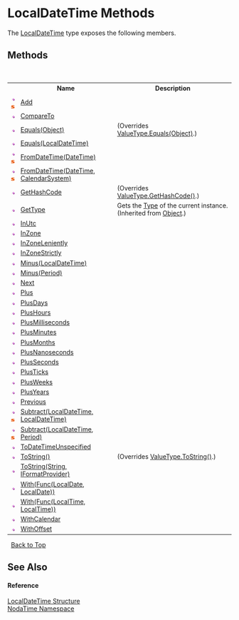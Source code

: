 # LocalDateTime Methods
 

The <a href="T_NodaTime_LocalDateTime">LocalDateTime</a> type exposes the following members.


## Methods
&nbsp;<table><tr><th></th><th>Name</th><th>Description</th></tr><tr><td>![Public method](media/pubmethod.gif "Public method")![Static member](media/static.gif "Static member")</td><td><a href="M_NodaTime_LocalDateTime_Add">Add</a></td><td /></tr><tr><td>![Public method](media/pubmethod.gif "Public method")</td><td><a href="M_NodaTime_LocalDateTime_CompareTo">CompareTo</a></td><td /></tr><tr><td>![Public method](media/pubmethod.gif "Public method")</td><td><a href="M_NodaTime_LocalDateTime_Equals_1">Equals(Object)</a></td><td> (Overrides <a href="http://msdn2.microsoft.com/en-us/library/2dts52z7" target="_blank">ValueType.Equals(Object)</a>.)</td></tr><tr><td>![Public method](media/pubmethod.gif "Public method")</td><td><a href="M_NodaTime_LocalDateTime_Equals">Equals(LocalDateTime)</a></td><td /></tr><tr><td>![Public method](media/pubmethod.gif "Public method")![Static member](media/static.gif "Static member")</td><td><a href="M_NodaTime_LocalDateTime_FromDateTime">FromDateTime(DateTime)</a></td><td /></tr><tr><td>![Public method](media/pubmethod.gif "Public method")![Static member](media/static.gif "Static member")</td><td><a href="M_NodaTime_LocalDateTime_FromDateTime_1">FromDateTime(DateTime, CalendarSystem)</a></td><td /></tr><tr><td>![Public method](media/pubmethod.gif "Public method")</td><td><a href="M_NodaTime_LocalDateTime_GetHashCode">GetHashCode</a></td><td> (Overrides <a href="http://msdn2.microsoft.com/en-us/library/y3509fc2" target="_blank">ValueType.GetHashCode()</a>.)</td></tr><tr><td>![Public method](media/pubmethod.gif "Public method")</td><td><a href="http://msdn2.microsoft.com/en-us/library/dfwy45w9" target="_blank">GetType</a></td><td>
Gets the <a href="http://msdn2.microsoft.com/en-us/library/42892f65" target="_blank">Type</a> of the current instance.
 (Inherited from <a href="http://msdn2.microsoft.com/en-us/library/e5kfa45b" target="_blank">Object</a>.)</td></tr><tr><td>![Public method](media/pubmethod.gif "Public method")</td><td><a href="M_NodaTime_LocalDateTime_InUtc">InUtc</a></td><td /></tr><tr><td>![Public method](media/pubmethod.gif "Public method")</td><td><a href="M_NodaTime_LocalDateTime_InZone">InZone</a></td><td /></tr><tr><td>![Public method](media/pubmethod.gif "Public method")</td><td><a href="M_NodaTime_LocalDateTime_InZoneLeniently">InZoneLeniently</a></td><td /></tr><tr><td>![Public method](media/pubmethod.gif "Public method")</td><td><a href="M_NodaTime_LocalDateTime_InZoneStrictly">InZoneStrictly</a></td><td /></tr><tr><td>![Public method](media/pubmethod.gif "Public method")</td><td><a href="M_NodaTime_LocalDateTime_Minus">Minus(LocalDateTime)</a></td><td /></tr><tr><td>![Public method](media/pubmethod.gif "Public method")</td><td><a href="M_NodaTime_LocalDateTime_Minus_1">Minus(Period)</a></td><td /></tr><tr><td>![Public method](media/pubmethod.gif "Public method")</td><td><a href="M_NodaTime_LocalDateTime_Next">Next</a></td><td /></tr><tr><td>![Public method](media/pubmethod.gif "Public method")</td><td><a href="M_NodaTime_LocalDateTime_Plus">Plus</a></td><td /></tr><tr><td>![Public method](media/pubmethod.gif "Public method")</td><td><a href="M_NodaTime_LocalDateTime_PlusDays">PlusDays</a></td><td /></tr><tr><td>![Public method](media/pubmethod.gif "Public method")</td><td><a href="M_NodaTime_LocalDateTime_PlusHours">PlusHours</a></td><td /></tr><tr><td>![Public method](media/pubmethod.gif "Public method")</td><td><a href="M_NodaTime_LocalDateTime_PlusMilliseconds">PlusMilliseconds</a></td><td /></tr><tr><td>![Public method](media/pubmethod.gif "Public method")</td><td><a href="M_NodaTime_LocalDateTime_PlusMinutes">PlusMinutes</a></td><td /></tr><tr><td>![Public method](media/pubmethod.gif "Public method")</td><td><a href="M_NodaTime_LocalDateTime_PlusMonths">PlusMonths</a></td><td /></tr><tr><td>![Public method](media/pubmethod.gif "Public method")</td><td><a href="M_NodaTime_LocalDateTime_PlusNanoseconds">PlusNanoseconds</a></td><td /></tr><tr><td>![Public method](media/pubmethod.gif "Public method")</td><td><a href="M_NodaTime_LocalDateTime_PlusSeconds">PlusSeconds</a></td><td /></tr><tr><td>![Public method](media/pubmethod.gif "Public method")</td><td><a href="M_NodaTime_LocalDateTime_PlusTicks">PlusTicks</a></td><td /></tr><tr><td>![Public method](media/pubmethod.gif "Public method")</td><td><a href="M_NodaTime_LocalDateTime_PlusWeeks">PlusWeeks</a></td><td /></tr><tr><td>![Public method](media/pubmethod.gif "Public method")</td><td><a href="M_NodaTime_LocalDateTime_PlusYears">PlusYears</a></td><td /></tr><tr><td>![Public method](media/pubmethod.gif "Public method")</td><td><a href="M_NodaTime_LocalDateTime_Previous">Previous</a></td><td /></tr><tr><td>![Public method](media/pubmethod.gif "Public method")![Static member](media/static.gif "Static member")</td><td><a href="M_NodaTime_LocalDateTime_Subtract">Subtract(LocalDateTime, LocalDateTime)</a></td><td /></tr><tr><td>![Public method](media/pubmethod.gif "Public method")![Static member](media/static.gif "Static member")</td><td><a href="M_NodaTime_LocalDateTime_Subtract_1">Subtract(LocalDateTime, Period)</a></td><td /></tr><tr><td>![Public method](media/pubmethod.gif "Public method")</td><td><a href="M_NodaTime_LocalDateTime_ToDateTimeUnspecified">ToDateTimeUnspecified</a></td><td /></tr><tr><td>![Public method](media/pubmethod.gif "Public method")</td><td><a href="M_NodaTime_LocalDateTime_ToString">ToString()</a></td><td> (Overrides <a href="http://msdn2.microsoft.com/en-us/library/wb77sz3h" target="_blank">ValueType.ToString()</a>.)</td></tr><tr><td>![Public method](media/pubmethod.gif "Public method")</td><td><a href="M_NodaTime_LocalDateTime_ToString_1">ToString(String, IFormatProvider)</a></td><td /></tr><tr><td>![Public method](media/pubmethod.gif "Public method")</td><td><a href="M_NodaTime_LocalDateTime_With">With(Func(LocalDate, LocalDate))</a></td><td /></tr><tr><td>![Public method](media/pubmethod.gif "Public method")</td><td><a href="M_NodaTime_LocalDateTime_With_1">With(Func(LocalTime, LocalTime))</a></td><td /></tr><tr><td>![Public method](media/pubmethod.gif "Public method")</td><td><a href="M_NodaTime_LocalDateTime_WithCalendar">WithCalendar</a></td><td /></tr><tr><td>![Public method](media/pubmethod.gif "Public method")</td><td><a href="M_NodaTime_LocalDateTime_WithOffset">WithOffset</a></td><td /></tr></table>&nbsp;
<a href="#localdatetime-methods">Back to Top</a>

## See Also


#### Reference
<a href="T_NodaTime_LocalDateTime">LocalDateTime Structure</a><br /><a href="N_NodaTime">NodaTime Namespace</a><br />